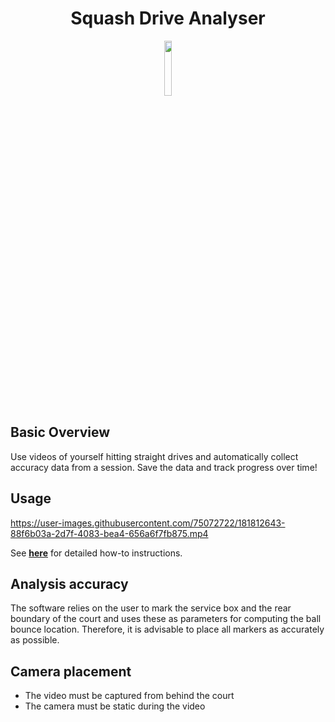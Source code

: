 <center> <h1> Squash Drive Analyser </h1> </center>

<p align="center"><img width=15% src="https://user-images.githubusercontent.com/75072722/181820844-8c8e3773-a489-4a7b-8ad0-133aea8a7103.png"></p>


## Basic Overview
Use videos of yourself hitting straight drives and automatically collect accuracy data from a session.
Save the data and track progress over time!

## Usage

https://user-images.githubusercontent.com/75072722/181812643-88f6b03a-2d7f-4083-bea4-656a6f7fb875.mp4


See **[here](./resources/HOWTO.md)** for detailed how-to instructions.

## Analysis accuracy
The software relies on the user to mark the service box and the rear boundary of the court and uses these as parameters for computing the ball bounce location. Therefore, it is advisable to place all markers as accurately as possible.


## Camera placement
* The video must be captured from behind the court
* The camera must be static during the video

